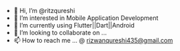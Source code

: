 - 👋 Hi, I’m @ritzqureshi
- 👀 I’m interested in Mobile Application Development
- 🌱 I’m currently using Flutter||Dart||Android
- 💞️ I’m looking to collaborate on ...
- 📫 How to reach me ... @ rizwanqureshi435@gmail.com

<!---
ritzqureshi/ritzqureshi is a ✨ special ✨ repository because its `README.md` (this file) appears on your GitHub profile.
You can click the Preview link to take a look at your changes.
--->
